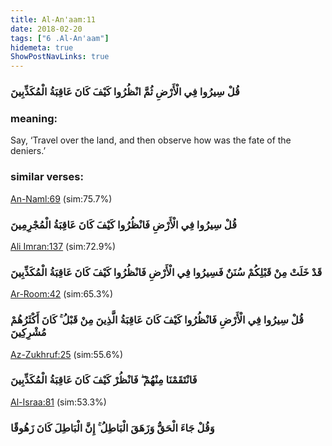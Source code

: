 ```yaml
---
title: Al-An'aam:11
date: 2018-02-20
tags: ["6 .Al-An'aam"]
hidemeta: true 
ShowPostNavLinks: true 
---
```

### قُلْ سِيرُوا فِي الْأَرْضِ ثُمَّ انْظُرُوا كَيْفَ كَانَ عَاقِبَةُ الْمُكَذِّبِينَ
### meaning: 
Say, ‘Travel over the land, and then observe how was the fate of the deniers.’
### similar verses: 

[An-Naml:69](/27/69) (sim:75.7%)

### قُلْ سِيرُوا فِي الْأَرْضِ فَانْظُرُوا كَيْفَ كَانَ عَاقِبَةُ الْمُجْرِمِينَ

[Ali Imran:137](/3/137) (sim:72.9%)

### قَدْ خَلَتْ مِنْ قَبْلِكُمْ سُنَنٌ فَسِيرُوا فِي الْأَرْضِ فَانْظُرُوا كَيْفَ كَانَ عَاقِبَةُ الْمُكَذِّبِينَ

[Ar-Room:42](/30/42) (sim:65.3%)

### قُلْ سِيرُوا فِي الْأَرْضِ فَانْظُرُوا كَيْفَ كَانَ عَاقِبَةُ الَّذِينَ مِنْ قَبْلُ ۚ كَانَ أَكْثَرُهُمْ مُشْرِكِينَ

[Az-Zukhruf:25](/43/25) (sim:55.6%)

### فَانْتَقَمْنَا مِنْهُمْ ۖ فَانْظُرْ كَيْفَ كَانَ عَاقِبَةُ الْمُكَذِّبِينَ

[Al-Israa:81](/17/81) (sim:53.3%)

### وَقُلْ جَاءَ الْحَقُّ وَزَهَقَ الْبَاطِلُ ۚ إِنَّ الْبَاطِلَ كَانَ زَهُوقًا
